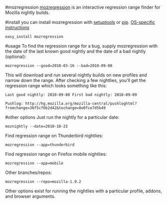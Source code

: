 #mozregression
[mozregression](http://harthur.github.com/mozregression) is an interactive regression range finder for Mozilla nightly builds.

#install
you can install mozregression with [setuptools](http://pypi.python.org/pypi/setuptools) or [pip](http://pypi.python.org/pypi/pip). [OS-specific instructions](http://harthur.github.com/mozregression/)

	easy_install mozregression

#usage
To find the regression range for a bug, supply mozregression with the date of the last known good nightly and the date of a bad nightly (optional):

	mozregression --good=2010-03-16 --bad=2010-09-08
	
This will download and run several nightly builds on new profiles and narrow down the range. After checking a few nightlies, you'll get the regression range which looks something like this:

	Last good nightly: 2010-09-08 First bad nightly: 2010-09-09

	Pushlog: http://hg.mozilla.org/mozilla-central/pushloghtml?fromchange=36f5cf6b2d42&tochange=8e0fce7d5b49
	
#other options
Just run the nightly for a particular date:

	moznightly --date=2010-10-23

Find regression range on Thunderbird nightlies:

	mozregression --app=thunderbird
	
Find regression range on Firefox mobile nightlies:

	mozregression --app=mobile
	
Other branches/repos:

	mozregression --repo=mozilla-1.9.2
	
Other options exist for running the nightlies with a particular profile, addons, and browser arguments.
	

	
